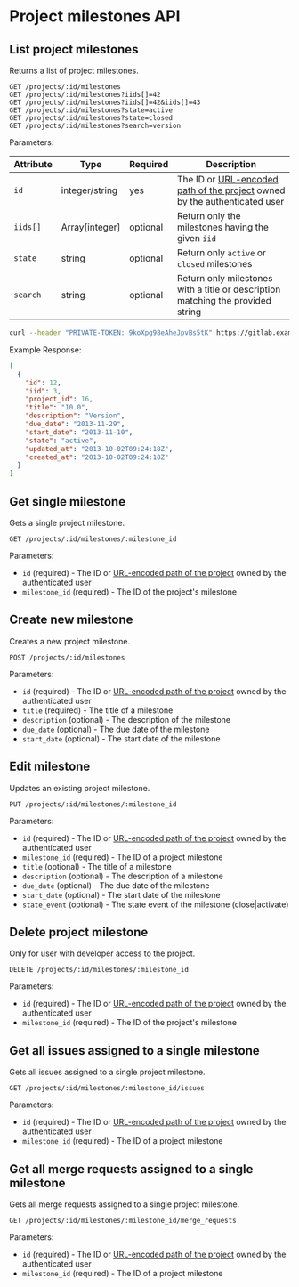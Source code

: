 # Project milestones API

## List project milestones

Returns a list of project milestones.

```
GET /projects/:id/milestones
GET /projects/:id/milestones?iids[]=42
GET /projects/:id/milestones?iids[]=42&iids[]=43
GET /projects/:id/milestones?state=active
GET /projects/:id/milestones?state=closed
GET /projects/:id/milestones?search=version
```

Parameters:

| Attribute | Type | Required | Description |
| --------- | ---- | -------- | ----------- |
| `id` | integer/string | yes | The ID or [URL-encoded path of the project](README.md#namespaced-path-encoding) owned by the authenticated user |
| `iids[]` | Array[integer] | optional | Return only the milestones having the given `iid` |
| `state` | string | optional | Return only `active` or `closed` milestones |
| `search` | string | optional | Return only milestones with a title or description matching the provided string |

```bash
curl --header "PRIVATE-TOKEN: 9koXpg98eAheJpvBs5tK" https://gitlab.example.com/api/v4/projects/5/milestones
```

Example Response:

```json
[
  {
    "id": 12,
    "iid": 3,
    "project_id": 16,
    "title": "10.0",
    "description": "Version",
    "due_date": "2013-11-29",
    "start_date": "2013-11-10",
    "state": "active",
    "updated_at": "2013-10-02T09:24:18Z",
    "created_at": "2013-10-02T09:24:18Z"
  }
]
```

## Get single milestone

Gets a single project milestone.

```
GET /projects/:id/milestones/:milestone_id
```

Parameters:

- `id` (required) - The ID or [URL-encoded path of the project](README.md#namespaced-path-encoding) owned by the authenticated user
- `milestone_id` (required) - The ID of the project's milestone

## Create new milestone

Creates a new project milestone.

```
POST /projects/:id/milestones
```

Parameters:

- `id` (required) - The ID or [URL-encoded path of the project](README.md#namespaced-path-encoding) owned by the authenticated user
- `title` (required) - The title of a milestone
- `description` (optional) - The description of the milestone
- `due_date` (optional) - The due date of the milestone
- `start_date` (optional) - The start date of the milestone

## Edit milestone

Updates an existing project milestone.

```
PUT /projects/:id/milestones/:milestone_id
```

Parameters:

- `id` (required) - The ID or [URL-encoded path of the project](README.md#namespaced-path-encoding) owned by the authenticated user
- `milestone_id` (required) - The ID of a project milestone
- `title` (optional) - The title of a milestone
- `description` (optional) - The description of a milestone
- `due_date` (optional) - The due date of the milestone
- `start_date` (optional) - The start date of the milestone
- `state_event` (optional) - The state event of the milestone (close|activate)

## Delete project milestone

Only for user with developer access to the project.

```
DELETE /projects/:id/milestones/:milestone_id
```

Parameters:

- `id` (required) - The ID or [URL-encoded path of the project](README.md#namespaced-path-encoding) owned by the authenticated user
- `milestone_id` (required) - The ID of the project's milestone

## Get all issues assigned to a single milestone

Gets all issues assigned to a single project milestone.

```
GET /projects/:id/milestones/:milestone_id/issues
```

Parameters:

- `id` (required) - The ID or [URL-encoded path of the project](README.md#namespaced-path-encoding) owned by the authenticated user
- `milestone_id` (required) - The ID of a project milestone

## Get all merge requests assigned to a single milestone

Gets all merge requests assigned to a single project milestone.

```
GET /projects/:id/milestones/:milestone_id/merge_requests
```

Parameters:

- `id` (required) - The ID or [URL-encoded path of the project](README.md#namespaced-path-encoding) owned by the authenticated user
- `milestone_id` (required) - The ID of a project milestone
